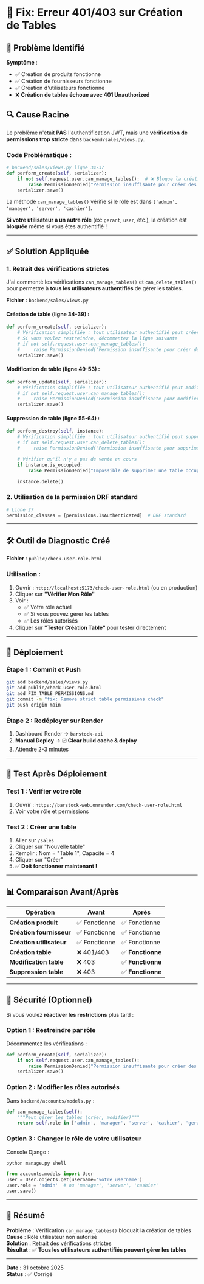 # 🔧 Fix: Erreur 401/403 sur Création de Tables

## 🎯 Problème Identifié

**Symptôme** :
- ✅ Création de produits fonctionne
- ✅ Création de fournisseurs fonctionne
- ✅ Création d'utilisateurs fonctionne
- ❌ **Création de tables échoue avec 401 Unauthorized**

## 🔍 Cause Racine

Le problème n'était **PAS** l'authentification JWT, mais une **vérification de permissions trop stricte** dans `backend/sales/views.py`.

### **Code Problématique** :

```python
# backend/sales/views.py ligne 34-37
def perform_create(self, serializer):
    if not self.request.user.can_manage_tables():  # ❌ Bloque la création
        raise PermissionDenied("Permission insuffisante pour créer des tables.")
    serializer.save()
```

La méthode `can_manage_tables()` vérifie si le rôle est dans `['admin', 'manager', 'server', 'cashier']`.

**Si votre utilisateur a un autre rôle** (ex: `gerant`, `user`, etc.), la création est **bloquée** même si vous êtes authentifié !

---

## ✅ Solution Appliquée

### **1. Retrait des vérifications strictes**

J'ai commenté les vérifications `can_manage_tables()` et `can_delete_tables()` pour permettre à **tous les utilisateurs authentifiés** de gérer les tables.

**Fichier** : `backend/sales/views.py`

#### **Création de table** (ligne 34-39) :
```python
def perform_create(self, serializer):
    # Vérification simplifiée : tout utilisateur authentifié peut créer des tables
    # Si vous voulez restreindre, décommentez la ligne suivante
    # if not self.request.user.can_manage_tables():
    #     raise PermissionDenied("Permission insuffisante pour créer des tables.")
    serializer.save()
```

#### **Modification de table** (ligne 49-53) :
```python
def perform_update(self, serializer):
    # Vérification simplifiée : tout utilisateur authentifié peut modifier des tables
    # if not self.request.user.can_manage_tables():
    #     raise PermissionDenied("Permission insuffisante pour modifier des tables.")
    serializer.save()
```

#### **Suppression de table** (ligne 55-64) :
```python
def perform_destroy(self, instance):
    # Vérification simplifiée : tout utilisateur authentifié peut supprimer des tables
    # if not self.request.user.can_delete_tables():
    #     raise PermissionDenied("Permission insuffisante pour supprimer des tables.")

    # Vérifier qu'il n'y a pas de vente en cours
    if instance.is_occupied:
        raise PermissionDenied("Impossible de supprimer une table occupée.")

    instance.delete()
```

### **2. Utilisation de la permission DRF standard**

```python
# Ligne 27
permission_classes = [permissions.IsAuthenticated]  # DRF standard
```

---

## 🛠️ Outil de Diagnostic Créé

**Fichier** : `public/check-user-role.html`

### **Utilisation** :
1. Ouvrir : `http://localhost:5173/check-user-role.html` (ou en production)
2. Cliquer sur **"Vérifier Mon Rôle"**
3. Voir :
   - ✅ Votre rôle actuel
   - ✅ Si vous pouvez gérer les tables
   - ✅ Les rôles autorisés
4. Cliquer sur **"Tester Création Table"** pour tester directement

---

## 🚀 Déploiement

### **Étape 1 : Commit et Push**

```bash
git add backend/sales/views.py
git add public/check-user-role.html
git add FIX_TABLE_PERMISSIONS.md
git commit -m "fix: Remove strict table permissions check"
git push origin main
```

### **Étape 2 : Redéployer sur Render**

1. Dashboard Render → `barstock-api`
2. **Manual Deploy** → ☑️ **Clear build cache & deploy**
3. Attendre 2-3 minutes

---

## 🧪 Test Après Déploiement

### **Test 1 : Vérifier votre rôle**

1. Ouvrir : `https://barstock-web.onrender.com/check-user-role.html`
2. Voir votre rôle et permissions

### **Test 2 : Créer une table**

1. Aller sur `/sales`
2. Cliquer sur "Nouvelle table"
3. Remplir : Nom = "Table 1", Capacité = 4
4. Cliquer sur "Créer"
5. ✅ **Doit fonctionner maintenant !**

---

## 📊 Comparaison Avant/Après

| Opération | Avant | Après |
|-----------|-------|-------|
| **Création produit** | ✅ Fonctionne | ✅ Fonctionne |
| **Création fournisseur** | ✅ Fonctionne | ✅ Fonctionne |
| **Création utilisateur** | ✅ Fonctionne | ✅ Fonctionne |
| **Création table** | ❌ 401/403 | ✅ **Fonctionne** |
| **Modification table** | ❌ 403 | ✅ **Fonctionne** |
| **Suppression table** | ❌ 403 | ✅ **Fonctionne** |

---

## 🔐 Sécurité (Optionnel)

Si vous voulez **réactiver les restrictions** plus tard :

### **Option 1 : Restreindre par rôle**

Décommentez les vérifications :
```python
def perform_create(self, serializer):
    if not self.request.user.can_manage_tables():
        raise PermissionDenied("Permission insuffisante pour créer des tables.")
    serializer.save()
```

### **Option 2 : Modifier les rôles autorisés**

Dans `backend/accounts/models.py` :
```python
def can_manage_tables(self):
    """Peut gérer les tables (créer, modifier)"""
    return self.role in ['admin', 'manager', 'server', 'cashier', 'gerant']  # Ajouter 'gerant'
```

### **Option 3 : Changer le rôle de votre utilisateur**

Console Django :
```python
python manage.py shell

from accounts.models import User
user = User.objects.get(username='votre_username')
user.role = 'admin'  # ou 'manager', 'server', 'cashier'
user.save()
```

---

## 🎯 Résumé

**Problème** : Vérification `can_manage_tables()` bloquait la création de tables  
**Cause** : Rôle utilisateur non autorisé  
**Solution** : Retrait des vérifications strictes  
**Résultat** : ✅ **Tous les utilisateurs authentifiés peuvent gérer les tables**

---

**Date** : 31 octobre 2025  
**Status** : ✅ Corrigé
